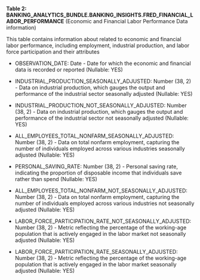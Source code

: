 **Table 2: BANKING_ANALYTICS_BUNDLE.BANKING_INSIGHTS.FRED_FINANCIAL_LABOR_PERFORMANCE** (Economic and Financial Labor Performance Data information)

This table contains information about related to economic and financial labor performance, including employment, industrial production, and labor force participation and their attributes

- OBSERVATION_DATE: Date - Date for which the economic and financial data is recorded or reported (Nullable: YES)

- INDUSTRIAL_PRODUCTION_SEASONALLY_ADJUSTED: Number (38, 2) - Data on industrial production, which gauges the output and performance of the industrial sector seasonally adjusted (Nullable: YES)

- INDUSTRIAL_PRODUCTION_NOT_SEASONALLY_ADJUSTED: Number (38, 2) - Data on industrial production, which gauges the output and performance of the industrial sector not seasonally adjusted (Nullable: YES)

- ALL_EMPLOYEES_TOTAL_NONFARM_SEASONALLY_ADJUSTED: Number (38, 2) - Data on total nonfarm employment, capturing the number of individuals employed across various industries seasonally adjusted (Nullable: YES)

- PERSONAL_SAVING_RATE: Number (38, 2) - Personal saving rate, indicating the proportion of disposable income that individuals save rather than spend (Nullable: YES)

- ALL_EMPLOYEES_TOTAL_NONFARM_NOT_SEASONALLY_ADJUSTED: Number (38, 2) - Data on total nonfarm employment, capturing the number of individuals employed across various industries not seasonally adjusted (Nullable: YES)

- LABOR_FORCE_PARTICIPATION_RATE_NOT_SEASONALLY_ADJUSTED: Number (38, 2) - Metric reflecting the percentage of the working-age population that is actively engaged in the labor market not seasonally adjusted (Nullable: YES)

- LABOR_FORCE_PARTICIPATION_RATE_SEASONALLY_ADJUSTED: Number (38, 2) - Metric reflecting the percentage of the working-age population that is actively engaged in the labor market seasonally adjusted (Nullable: YES)

